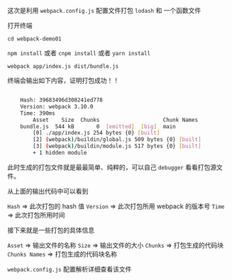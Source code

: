 这次是利用 `webpack.config.js` 配置文件打包 `lodash` 和 一个函数文件

打开终端

`cd webpack-demo01`

`npm install` 或者 `cnpm install` 或者 `yarn install`

`webpack app/index.js dist/bundle.js`

终端会输出如下内容，证明打包成功！！

```bash

    Hash: 39683496d308241ed778
    Version: webpack 3.10.0
    Time: 390ms
        Asset    Size  Chunks                    Chunk Names
    bundle.js  544 kB       0  [emitted]  [big]  main
        [0] ./app/index.js 254 bytes {0} [built]
        [2] (webpack)/buildin/global.js 509 bytes {0} [built]
        [3] (webpack)/buildin/module.js 517 bytes {0} [built]
        + 1 hidden module

```

此时生成的打包文件就是最最简单、纯粹的，可以自己 `debugger` 看看打包源文件。

从上面的输出代码中可以看到

`Hash` => 此次打包的 hash 值
`Version` => 此次打包所用 webpack 的版本号
`Time` => 此次打包所用时间

接下来就是一些打包的具体信息

`Asset` => 输出文件的名称
`Size` => 输出文件的大小
`Chunks` => 打包生成的代码块
`Chunks Names` => 打包生成的代码块名称

`webpack.config.js` 配置解析详细查看该文件